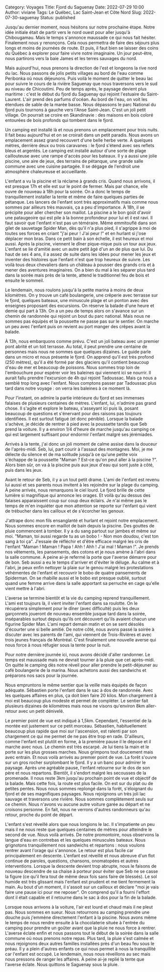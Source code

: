Category: Voyages
Title: Fjord du Saguenay
Date: 2022-07-29 10:00
Author: viviane
Tags: Le Québec, Lac Saint-Jean et Côte Nord
Slug: 2022-07-30-saguenay
Status: published

Jusqu'au dernier moment, nous hésitons sur notre prochaine étape. Notre idée initiale était de partir vers le nord ouest pour aller jusqu'à Chibougamau. Mais le temps s'annonce maussade ce qui nous fait hésiter. Finalement nous y renonçons. Cela nous permettra de faire des séjours plus longs et moins de journées de route. Et puis, il faut bien se laisser des coins du Québec à explorer pour faire vivre notre imaginaire. Un jour peut-être, nous partirons vers la baie James et les terres sauvages du nord.

Mais aujourd'hui, nous prenons la direction de l'est et longeons la rive nord du lac. Nous passons de jolis petits villages au bord de l'eau comme Peribonka où nous déjeunons. Puis voilà le moment de quitter le beau lac pour suivre le cours de la rivière Saguenay que nous traversons vers le sud au niveau de Chicoutimi. Peu de temps après, le paysage devient plus maritime : c'est le début du fjord du Saguenay qui rejoint l'estuaire du Saint-Laurent. L'air prend des parfums d'océan. Au bord de l'eau, on voit les étendues de sable de la marée basse. Nous dépassons le parc National du fjord puis tournons à gauche vers l'Anse Saint-Jean. C'est un joli petit village. On pourrait se croire en Skandinavie : des maisons en bois coloré entourées de bois profonds qui tombent dans le fjord.

Un camping est installé là et nous prenons un emplacement pour trois nuits. Il fait beau aujourd'hui et on se croirait dans un petit paradis. Nous avons un emplacement assez grand recouvert d'une belle herbe verte. À quelques mètres, derrière deux ou trois caravanes : le fjord s'étend avec ses reflets bleus et argentés. Le camping est installé autour d'une sorte de plage caillouteuse avec une rampe d'accès pour les bateaux. Il y a aussi une jolie piscine, une aire de jeux, des terrains de pétanque, une grande salle commune avec une cuisine partagée. Il se dégage de l'endroit une atmosphère chaleureuse et accueillante.

L'enfant a vu la piscine et la réclame à grands cris. Quand nous arrivons, il est presque 17h et elle est sur le point de fermer. Mais par chance, elle ouvre de nouveau à 18h pour la soirée. On a donc le temps de tranquillement installer la tente et même de faire quelques parties de pétanque. Les lancers de l'enfant sont très approximatifs mais comme nous sommes par ailleurs très mauvais, ça a peu d'importance. À 18h, il se précipite pour aller chercher son maillot. La piscine a le bon goût d'avoir une pataugeoire qui est pile à la bonne profondeur pour lui et il est ravi. Il faut savoir que l'enfant n'est pas un téméraire. Même emmitouflé dans son gilet de sauvetage Spider Man, dès qu'il n'a plus pied, il s'agrippe à moi de toutes ses forces en criant "j'ai peur ! J'ai peur !" et en hurlant si j'ose déplacer mon bras. Dans ce petit bain à son échelle, il est heureux et moi aussi. Après la piscine, viennent le dîner pique-nique puis un tour aux jeux. L'enfant se lie d'amitié avec un autre petit âgé d'un an de plus que lui. Du haut de ses 4 ans, il a assez de suite dans les idées pour mener les jeux et inventer des histoires que l'enfant n'est que trop heureux de suivre. Les voilà tous deux chevaliers dans un château à pousser des grands cris et à mener des aventures imaginaires. On a bien du mal à les séparer plus tard dans la soirée mais près de la tente, attend le traditionnel feu de bois et ensuite le sommeil.

Le lendemain, nous roulons jusqu'à la petite marina à moins de deux kilomètres. On y trouve un café boulangerie, une crêperie avec terrasse sur le fjord, quelques bateaux, une minuscule plage et un ponton avec des enseignes proposant des excursions. On réserve la balade d'une heure et demie qui part à 13h. On a un peu de temps alors on s'avance sur un chemin de randonnée qui rejoint un bout du parc national. Mais nous ne sommes pas équipés et la poussette ne passe pas sur le sentier. On marche un peu avec l'enfant puis on revient au port manger des crêpes avant la balade.

À 13h, nous embarquons comme prévu. C'est un joli bateau avec un premier pont abrité et un toit terrasse. Au total, il peut prendre une centaine de personnes mais nous ne sommes que quelques dizaines. Le guide parle dans un micro et nous présente le fjord. On apprend qu'il est très profond (250 mètres), qu'il a été formé par des glaciers qu'il contient beaucoup d'eau de mer et beaucoup de poissons. Nous sommes trop loin de l'embouchure pour espérer voir les baleines qui viennent ici se nourrir. Il aurait fallu prendre l'excursion de 4h qui rejoint Tadoussac. Mais ça nous a semblé trop long avec l'enfant. Nous comptons passer par Tadoussac plus tard dans notre voyage : on verra les baleines à ce moment là.

Pour l'instant, on admire la partie intérieure du fjord et ses immenses falaises de plusieurs centaines de mètres. L'enfant, lui, n'admire pas grand chose. Il s'agite et explore le bateau, s'asseyant ici puis là, posant beaucoup de questions et s'énervant pour des raisons pas toujours identifiées. Il est surtout fatigué (et donc pénible). Lorsque la balade s'achève, je décide de rentrer à pied avec la poussette tandis que Seb prend la voiture. Il y a environ 1/4 d'heure de marche jusqu'au camping ce qui est largement suffisant pour endormir l'enfant malgré ses jérémiades.

Arrivés à la tente, j'ai donc un joli moment de calme assise dans la douceur de l'après-midi. Seb, lui, part courir à l'assaut des montagnes. Moi, je me délecte du silence et de ma solitude jusqu'à ce qu'une petite voix s'échappe de la poussette "Maman ? Est-ce qu'on peut aller à la piscine ?". Alors bien sûr, on va à la piscine puis aux jeux d'eau qui sont juste à côté, puis dans les jeux.

Avant le retour de Seb, il y a un tout petit drame. L'ami de l'enfant est revenu lui aussi et ses parents nous invitent à les rejoindre sur la plage du camping. À peine arrivés, nous remarquons le ciel lourd. Le fjord brille de cette lumière si magnifique qui annonce les orages. Et voilà qu'au dessus des falaises apparaissent coup sur coup deux éclairs. Je n'ai même pas le temps de m'en inquiéter que mon attention se reporte sur l'enfant qui vient de trébucher dans les cailloux et de s'écorcher les genoux.

J'attrape donc mon fils ensanglanté et hurlant et rejoint notre emplacement. Nous sommes encore en maillot de bain depuis la piscine. Des gouttes de pluie commencent à tomber. Il y a du sang partout sur jambes et même sur moi. "Maman, toi aussi regarde tu as un bobo ! - Non mon doudou, c'est ton sang à toi ça". J'essaie de réfléchir et d'être efficace malgré les cris de l'enfant "Maman ! Maman ! Papa ! Ahh ! Ahh ! J'ai mal ! Maman !". Je prends nos vêtements, les pansements, des cotons et je nous amène à l'abri dans la salle commune. À peine ai-je refermé la porte que l'averse démarre pour de bon. Seb aussi a eu le temps d'arriver et d'éviter le déluge. Au calme et à l'abri, je peux enfin nettoyer la plaie sur le genou malgré les protestations véhémentes de l'enfant et recouvrir le bobo de quatre pansements de Spiderman. On se rhabille aussi et le bobo est presque oublié, surtout quand une femme arrive dans la salle apportant sa perruche en cage qu'elle vient mettre à l'abri.

L'averse se termine bientôt et la vie du camping reprend tranquillement. L'ami est toujours là, il vient inviter l'enfant dans sa roulotte. On le récupérera simplement pour le dîner (avec difficulté) puis les deux garçonnets joueront de nouveau ensemble jusque tard dans la soirée, inséparables surtout depuis qu'ils ont découvert qu'ils avaient chacun une figurine Spider Man. L'ami repart demain matin et on se sent désolés d'écourter une si belle amitié. De notre côté, nous avons passé la soirée à discuter avec les parents de l'ami, qui viennent de Trois-Rivières et avec trois jeunes français de Montréal. C'est finalement une nouvelle averse qui nous force à nous réfugier sous la tente pour la nuit.

Pour notre dernière journée ici, nous avons décidé d'aller randonner. Le temps est maussade mais ne devrait tourner à la pluie que cet après-midi. On quitte le camping dès notre réveil pour aller prendre le petit-déjeuner au café boulangerie de la marina. Nous achetons aussi des sandwichs et préparons nos sacs pour la journée.

Nous empruntons le même sentier que la veille mais équipés de façon adéquate. Sébastien porte l'enfant dans le sac à dos de randonnée. Avec les quelques affaires en plus, ça doit bien faire 20 kilos. Mon chargement à moi est beaucoup plus modeste et permet de compléter. Le sentier fait plusieurs dizaines de kilomètres mais nous ne visons qu'environ 8km aller-retour avec un petit dénivelé.

Le premier point de vue est indiqué à 1,5km. Cependant, l'essentiel de la montée est justement sur ce petit morceau. Sébastien, habituellement beaucoup plus rapide que moi sur l'ascension, est ralenti par son chargement ce qui me permet de ne pas être trop en rade. D'ailleurs, comme l'enfant est plutôt en forme, à la première pause il le dépose et il marche avec nous. Le chemin est très escarpé. Je lui tiens la main et le porte sur les plus grosses marches. Nous grimpons tout doucement mais avec entrain. Et nous voilà arrivés au premier point de vue. La forêt s'ouvre sur un gros rocher surplombant le fjord. Il y a un banc pour admirer le paysage. Après une agréable pause, l'enfant retourne sur le dos de son père et nous repartons. Bientôt, il s'endort malgré les secousses de la promenade. Il nous reste 3km jusqu'au prochain point de vue et objectif de la balade. Mais cette fois, la route est plus facile. On est sur du plat ou de petites pentes. Nous nous sommes replongé dans la forêt, s'éloignant du fjord et de ses magnifiques paysages. Nous rejoignons un très joli lac sauvage et traversons une rivière. Nous sommes complètement seuls sur ce chemin. Nous n'avons vu aucune autre voiture garée au départ et ne croisons personne. En fait, nous ne verrons d'autres randonneurs qu'au retour, proche du point de départ.

L'enfant s'est réveillé alors que nous longions le lac. Il s'impatiente un peu mais il ne nous reste que quelques centaines de mètres pour atteindre le second de vue. Nous voilà arrivés. De notre promontoire, nous observons la langue d'eau en contrebas et les quelques minuscules bateaux. Nous grignotons tranquillement nos sandwichs et repartons : nous voulons rentrer avant l'orage qui s'annonce. Le retour est plus facile car principalement en descente. L'enfant est réveillé et nous abreuve d'un flot continue de paroles, questions, chansons, onomatopées et autres interventions. Lorsque la descente devient trop abrupte, nous le faisons de nouveau descendre de sa chaise à porteur pour éviter que Seb ne se casse la figure (ce qu'il fera tout de même deux fois sans faire de blessés). Le sol humide est très glissant mais l'enfant est prudent et me tient fermement la main. Au bout d'un moment, il s'assoit sur un cailloux et déclare "moi je vais faire une pause ici pour me reposer". On comprend qu'il a fourni l'effort dont il était capable et il retourne dans le sac à dos pour la fin de la balade.

Lorsque nous arrivons à la voiture, l'air est lourd et chaud mais il ne pleut pas. Nous sommes en sueur. Nous retournons au camping prendre une douche puis j'emmène directement l'enfant à la piscine. Nous avons même le temps de nous rendre ensuite à la chocolaterie située à l'entrée du camping pour prendre un goûter avant que la pluie ne nous force à rentrer. L'averse éclate enfin et nous passons tout le début de la soirée dans la salle commune où nous prenons notre repas. Plus tard, la pluie s'est calmée et nous rejoignons deux autres familles installées près d'un beau feu sous le préau. Il y a plein d'autres enfants ce qui nous permet à nous la tranquillité car l'enfant est occupé. Le lendemain, nous nous réveillons au sec mais nous pressons de ranger les affaires. À peine ai-je replié la tente que l'averse éclate. Nous quittons le Saguenay sous la pluie.
